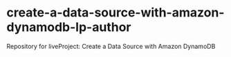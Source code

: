 # create-a-data-source-with-amazon-dynamodb-lp-author
Repository for liveProject: Create a Data Source with Amazon DynamoDB
